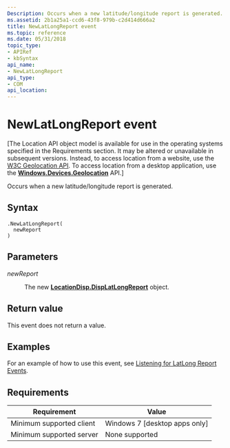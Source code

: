 ```yaml
---
Description: Occurs when a new latitude/longitude report is generated.
ms.assetid: 2b1a25a1-ccd6-43f8-979b-c2d414d666a2
title: NewLatLongReport event
ms.topic: reference
ms.date: 05/31/2018
topic_type: 
- APIRef
- kbSyntax
api_name: 
- NewLatLongReport
api_type: 
- COM
api_location: 
---
```


# NewLatLongReport event

\[The Location API object model is available for use in the operating systems specified in the Requirements section. It may be altered or unavailable in subsequent versions. Instead, to access location from a website, use the [W3C Geolocation API](/previous-versions/windows/internet-explorer/ie-developer/samples/gg589513(v=vs.85)). To access location from a desktop application, use the [**Windows.Devices.Geolocation**](/uwp/api/Windows.Devices.Geolocation) API.\]

Occurs when a new latitude/longitude report is generated.

## Syntax


```JScript
.NewLatLongReport(
  newReport
)
```



## Parameters

<dl> <dt>

*newReport* 
</dt> <dd>

The new [**LocationDisp.DispLatLongReport**](locationdisp-displatlongreport.md) object.

</dd> </dl>

## Return value

This event does not return a value.

## Examples

For an example of how to use this event, see [Listening for LatLong Report Events](/uwp/api/Windows.Devices.Geolocation).

## Requirements



| Requirement | Value |
|-------------------------------------|--------------------------------------------|
| Minimum supported client<br/> | Windows 7 \[desktop apps only\]<br/> |
| Minimum supported server<br/> | None supported<br/>                  |



 

